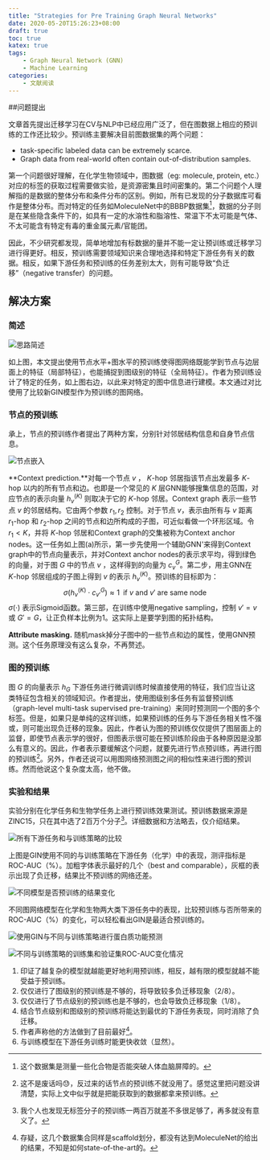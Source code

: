 ```yaml
---
title: "Strategies for Pre Training Graph Neural Networks"
date: 2020-05-20T15:26:23+08:00
draft: true
toc: true
katex: true
tags:
	- Graph Neural Network (GNN)
	- Machine Learning
categories:
	- 文献阅读
---
```


##问题提出

文章首先提出迁移学习在CV与NLP中已经应用广泛了，但在图数据上相应的预训练的工作还比较少。预训练主要解决目前图数据集的两个问题：

- task-specific labeled data can be extremely scarce.
- Graph data from real-world often contain out-of-distribution samples.

第一个问题很好理解，在化学生物领域中，图数据（eg: molecule, protein, etc.）对应的标签的获取过程需要做实验，是资源密集且时间密集的。第二个问题个人理解指的是数据的整体分布和条件分布的区别。例如，所有已发现的分子数据库可看作是整体分布。而对特定的任务如MoleculeNet中的BBBP数据集[^1]，数据的分子则是在某些隐含条件下的，如具有一定的水溶性和脂溶性、常温下不太可能是气体、不太可能含有特定有毒的重金属元素/官能团。

因此，不少研究都发现，简单地增加有标数据的量并不能一定让预训练或迁移学习进行得更好。相反，预训练需要领域知识来合理地选择和特定下游任务有关的数据。相反，如果下游任务和预训练的任务差别太大，则有可能导致“负迁移”（negative transfer）的问题。

## 解决方案

### 简述

![思路简述](https://minys-blog.oss-cn-beijing.aliyuncs.com/2020-05-20-WX20200520-170447%402x.png)

如上图，本文提出使用节点水平+图水平的预训练使得图网络既能学到节点与边层面上的特征（局部特征），也能捕捉到图级别的特征（全局特征）。作者为预训练设计了特定的任务，如上图右边，以此来对特定的图中信息进行建模。本文通过对比使用了比较新GIN模型作为预训练的图网络。

### 节点的预训练

承上，节点的预训练作者提出了两种方案，分别针对邻居结构信息和自身节点信息。

![节点嵌入](https://minys-blog.oss-cn-beijing.aliyuncs.com/2020-05-20-WX20200520-170517%402x.png)

**Context prediction.**对每一个节点 $v$ ， $K$-hop 邻居指该节点出发最多 $K$-hop 以内的所有节点和边。也即是一个常见的 $K$ 层GNN能够搜集信息的范围，对应节点的表示向量 $h_v^{(K)}$ 则取决于它的 $K$-hop 邻居。Context graph 表示一些节点 $v$ 的邻居结构。它由两个参数 $r_1, r_2$ 控制。对于节点 $v$，表示由所有与 $v$ 距离 $r_1$-hop 和 $r_2$-hop 之间的节点和边所构成的子图，可近似看做一个环形区域。令 $r_1 < K$，并将 $K$-hop 邻居和Context graph的交集被称为Context anchor nodes。这一任务如上图(a)所示，第一步先使用一个辅助GNN'来得到Context graph中的节点向量表示，并对Context anchor nodes的表示求平均，得到绿色的向量，对于图 $G$ 中的节点 $v$ ，这样得到的向量为 $c_v^G$。第二步，用主GNN在 $K$-hop 邻居组成的子图上得到 $v$ 的表示 $h_v^{(K)}$。预训练的目标即为：
$$
\sigma(h_v^{(K)}\cdot c_{v'}^G) \approx 1 \;\;\text{if $v$ and $v'$ are same node}
$$
$\sigma(\cdot)$ 表示$\text{Sigmoid}$函数。第三部，在训练中使用negative sampling，控制 $v'=v$ 或 $G'=G$，让正负样本比例为1。这实际上是要学到图的拓扑结构。

**Attribute masking.** 随机mask掉分子图中的一些节点和边的属性，使用GNN预测。这个任务原理没有这么复杂，不再赘述。

### 图的预训练

图 $G$ 的向量表示 $h_G$ 下游任务进行微调训练时候直接使用的特征，我们应当让这类特征包含相关的领域知识。作者提出，使用图级别多任务有监督预训练（graph-level multi-task supervised pre-training）来同时预测同一个图的多个标签。但是，如果只是单纯的这样训练，如果预训练的任务与下游任务相关性不强或，则可能出现负迁移的现象。因此，作者认为图的预训练仅仅提供了图层面上的监督，即使节点表示学的很好，但图表示很可能在预训练阶段由于各种原因是没那么有意义的。因此，作者表示要缓解这个问题，就要先进行节点预训练，再进行图的预训练[^2]。另外，作者还说可以用图网络预测图之间的相似性来进行图的预训练。然而他说这个复杂度太高，他不做。

### 实验和结果

实验分别在化学任务和生物学任务上进行预训练效果测试。预训练数据来源是ZINC15，只在其中选了2百万个分子[^3]。详细数据和方法略去，仅介绍结果。

![所有下游任务和与训练策略的比较](https://minys-blog.oss-cn-beijing.aliyuncs.com/2020-05-20-WX20200520-183500%402x.png)

上图是GIN使用不同的与训练策略在下游任务（化学）中的表现，测评指标是ROC-AUC（%）。加粗字体表示最好的几个（best and comparable），灰框的表示出现了负迁移，结果比不预训练的网络还差。

![不同模型是否预训练的结果变化](https://minys-blog.oss-cn-beijing.aliyuncs.com/2020-05-20-WX20200520-183515%402x.png)

不同图网络模型在化学和生物两大类下游任务中的表现，比较预训练与否所带来的ROC-AUC（%）的变化，可以轻松看出GIN是最适合预训练的。

![使用GIN与不同与训练策略进行蛋白质功能预测](https://minys-blog.oss-cn-beijing.aliyuncs.com/2020-05-20-WX20200520-184420%402x.png)

![不同与训练策略的训练集和验证集ROC-AUC变化情况](https://minys-blog.oss-cn-beijing.aliyuncs.com/2020-05-20-WX20200520-184432%402x.png)

1. 印证了越复杂的模型就越能更好地利用预训练，相反，越有限的模型就越不能受益于预训练。
2. 仅仅进行了图级别的预训练是不够的，将导致较多负迁移现象（2/8）。
3. 仅仅进行了节点级别的预训练也是不够的，也会导致负迁移现象（1/8）。
4. 结合节点级别和图级别的预训练将能达到最优的下游任务表现，同时消除了负迁移。
5. 作者声称他的方法做到了目前最好[^4]。
6. 与训练模型在下游任务训练时能更快收敛（显然）。

[^1]: 这个数据集是测量一些化合物是否能突破人体血脑屏障的。
[^2]:这不是废话吗😓，反过来的话节点的预训练不就没用了。感觉这里把问题没讲清楚，实际上文中似乎就是把能获取到的数据都拿来预训练。
[^3]: 我个人也发现无标签分子的预训练一两百万就差不多很足够了，再多就没有意义了。
[^4]: 存疑，这几个数据集合同样是scaffold划分，都没有达到MoleculeNet的给出的结果，不知是如何state-of-the-art的。